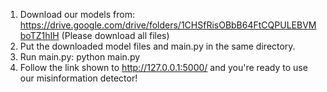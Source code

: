 1. Download our models from: https://drive.google.com/drive/folders/1CHSfRisOBbB64FtCQPULEBVMboTZ1hIH (Please download all files)
2. Put the downloaded model files and main.py in the same directory.
3. Run main.py: python main.py
4. Follow the link shown to http://127.0.0.1:5000/ and you're ready to use our misinformation detector!
